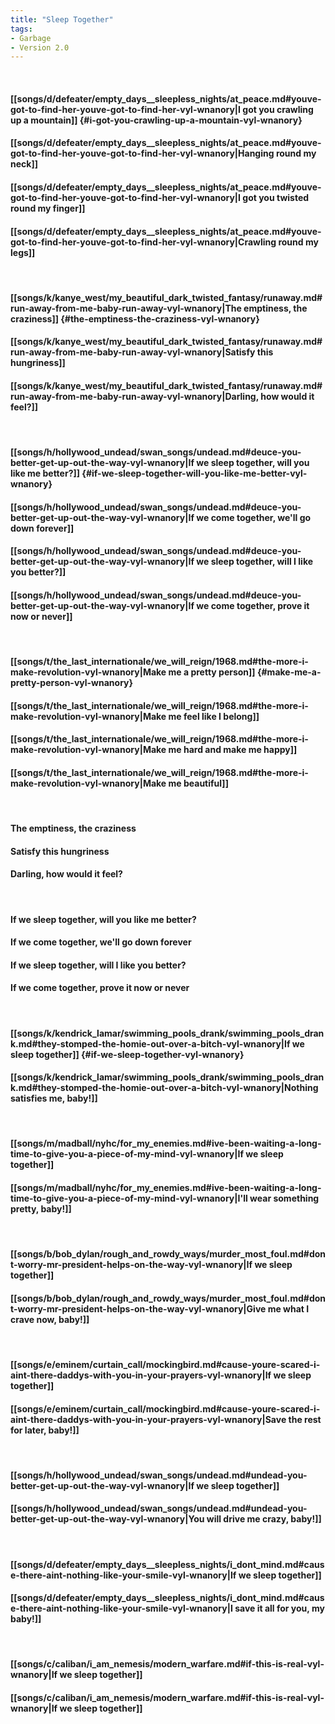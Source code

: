 ```yaml
---
title: "Sleep Together"
tags:
- Garbage
- Version 2.0
---
```

&nbsp;
#### [[songs/d/defeater/empty_days__sleepless_nights/at_peace.md#youve-got-to-find-her-youve-got-to-find-her-vyl-wnanory|I got you crawling up a mountain]] {#i-got-you-crawling-up-a-mountain-vyl-wnanory}
#### [[songs/d/defeater/empty_days__sleepless_nights/at_peace.md#youve-got-to-find-her-youve-got-to-find-her-vyl-wnanory|Hanging round my neck]]
#### [[songs/d/defeater/empty_days__sleepless_nights/at_peace.md#youve-got-to-find-her-youve-got-to-find-her-vyl-wnanory|I got you twisted round my finger]]
#### [[songs/d/defeater/empty_days__sleepless_nights/at_peace.md#youve-got-to-find-her-youve-got-to-find-her-vyl-wnanory|Crawling round my legs]]
&nbsp;
#### [[songs/k/kanye_west/my_beautiful_dark_twisted_fantasy/runaway.md#run-away-from-me-baby-run-away-vyl-wnanory|The emptiness, the craziness]] {#the-emptiness-the-craziness-vyl-wnanory}
#### [[songs/k/kanye_west/my_beautiful_dark_twisted_fantasy/runaway.md#run-away-from-me-baby-run-away-vyl-wnanory|Satisfy this hungriness]]
#### [[songs/k/kanye_west/my_beautiful_dark_twisted_fantasy/runaway.md#run-away-from-me-baby-run-away-vyl-wnanory|Darling, how would it feel?]]
&nbsp;
#### [[songs/h/hollywood_undead/swan_songs/undead.md#deuce-you-better-get-up-out-the-way-vyl-wnanory|If we sleep together, will you like me better?]] {#if-we-sleep-together-will-you-like-me-better-vyl-wnanory}
#### [[songs/h/hollywood_undead/swan_songs/undead.md#deuce-you-better-get-up-out-the-way-vyl-wnanory|If we come together, we'll go down forever]]
#### [[songs/h/hollywood_undead/swan_songs/undead.md#deuce-you-better-get-up-out-the-way-vyl-wnanory|If we sleep together, will I like you better?]]
#### [[songs/h/hollywood_undead/swan_songs/undead.md#deuce-you-better-get-up-out-the-way-vyl-wnanory|If we come together, prove it now or never]]
&nbsp;
#### [[songs/t/the_last_internationale/we_will_reign/1968.md#the-more-i-make-revolution-vyl-wnanory|Make me a pretty person]] {#make-me-a-pretty-person-vyl-wnanory}
#### [[songs/t/the_last_internationale/we_will_reign/1968.md#the-more-i-make-revolution-vyl-wnanory|Make me feel like I belong]]
#### [[songs/t/the_last_internationale/we_will_reign/1968.md#the-more-i-make-revolution-vyl-wnanory|Make me hard and make me happy]]
#### [[songs/t/the_last_internationale/we_will_reign/1968.md#the-more-i-make-revolution-vyl-wnanory|Make me beautiful]]
&nbsp;
#### The emptiness, the craziness
#### Satisfy this hungriness
#### Darling, how would it feel?
&nbsp;
#### If we sleep together, will you like me better?
#### If we come together, we'll go down forever
#### If we sleep together, will I like you better?
#### If we come together, prove it now or never
&nbsp;
#### [[songs/k/kendrick_lamar/swimming_pools_drank/swimming_pools_drank.md#they-stomped-the-homie-out-over-a-bitch-vyl-wnanory|If we sleep together]] {#if-we-sleep-together-vyl-wnanory}
#### [[songs/k/kendrick_lamar/swimming_pools_drank/swimming_pools_drank.md#they-stomped-the-homie-out-over-a-bitch-vyl-wnanory|Nothing satisfies me, baby!]]
&nbsp;
#### [[songs/m/madball/nyhc/for_my_enemies.md#ive-been-waiting-a-long-time-to-give-you-a-piece-of-my-mind-vyl-wnanory|If we sleep together]]
#### [[songs/m/madball/nyhc/for_my_enemies.md#ive-been-waiting-a-long-time-to-give-you-a-piece-of-my-mind-vyl-wnanory|I'll wear something pretty, baby!]]
&nbsp;
#### [[songs/b/bob_dylan/rough_and_rowdy_ways/murder_most_foul.md#dont-worry-mr-president-helps-on-the-way-vyl-wnanory|If we sleep together]]
#### [[songs/b/bob_dylan/rough_and_rowdy_ways/murder_most_foul.md#dont-worry-mr-president-helps-on-the-way-vyl-wnanory|Give me what I crave now, baby!]]
&nbsp;
#### [[songs/e/eminem/curtain_call/mockingbird.md#cause-youre-scared-i-aint-there-daddys-with-you-in-your-prayers-vyl-wnanory|If we sleep together]]
#### [[songs/e/eminem/curtain_call/mockingbird.md#cause-youre-scared-i-aint-there-daddys-with-you-in-your-prayers-vyl-wnanory|Save the rest for later, baby!]]
&nbsp;
#### [[songs/h/hollywood_undead/swan_songs/undead.md#undead-you-better-get-up-out-the-way-vyl-wnanory|If we sleep together]]
#### [[songs/h/hollywood_undead/swan_songs/undead.md#undead-you-better-get-up-out-the-way-vyl-wnanory|You will drive me crazy, baby!]]
&nbsp;
#### [[songs/d/defeater/empty_days__sleepless_nights/i_dont_mind.md#cause-there-aint-nothing-like-your-smile-vyl-wnanory|If we sleep together]]
#### [[songs/d/defeater/empty_days__sleepless_nights/i_dont_mind.md#cause-there-aint-nothing-like-your-smile-vyl-wnanory|I save it all for you, my baby!]]
&nbsp;
#### [[songs/c/caliban/i_am_nemesis/modern_warfare.md#if-this-is-real-vyl-wnanory|If we sleep together]]
#### [[songs/c/caliban/i_am_nemesis/modern_warfare.md#if-this-is-real-vyl-wnanory|If we sleep together]]
